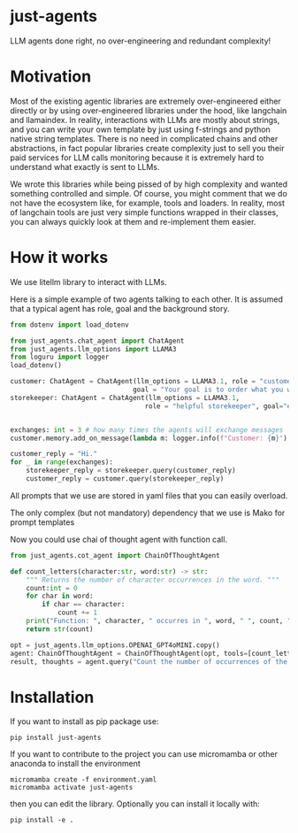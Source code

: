 # just-agents
LLM agents done right, no over-engineering and redundant complexity!

# Motivation

Most of the existing agentic libraries are extremely over-engineered either directly or by using over-engineered libraries under the hood, like langchain and llamaindex.
In reality, interactions with LLMs are mostly about strings, and you can write your own template by just using f-strings and python native string templates. 
There is no need in complicated chains and other abstractions, in fact popular libraries create complexity just to sell you their paid services for LLM calls monitoring because it is extremely hard to understand what exactly is sent to LLMs.

We wrote this libraries while being pissed of by high complexity and wanted something controlled and simple.
Of course, you might comment that we do not have the ecosystem like, for example, tools and loaders. In reality, most of langchain tools are just very simple functions wrapped in their classes, you can always quickly look at them and re-implement them easier.

# How it works

We use litellm library to interact with LLMs. 

Here is a simple example of two agents talking to each other.
It is assumed that a typical agent has role, goal and the background story.

```python
from dotenv import load_dotenv

from just_agents.chat_agent import ChatAgent
from just_agents.llm_options import LLAMA3
from loguru import logger
load_dotenv()

customer: ChatAgent = ChatAgent(llm_options = LLAMA3.1, role = "customer at a shop",
                               goal = "Your goal is to order what you want, while speaking concisely and clearly", task="Find the best headphones!")
storekeeper: ChatAgent = ChatAgent(llm_options = LLAMA3.1,
                                  role = "helpful storekeeper", goal="earn profit by selling what customers need", task="sell to the customer")


exchanges: int = 3 # how many times the agents will exchange messages
customer.memory.add_on_message(lambda m: logger.info(f"Customer: {m}") if m.role == "user" else logger.info(f"Storekeeper: {m}"))

customer_reply = "Hi."
for _ in range(exchanges):
    storekeeper_reply = storekeeper.query(customer_reply)
    customer_reply = customer.query(storekeeper_reply)
```

All prompts that we use are stored in yaml files that you can easily overload.

The only complex (but not mandatory) dependency that we use is Mako for prompt templates

Now you could use chai of thought agent with function call.

```python
from just_agents.cot_agent import ChainOfThoughtAgent

def count_letters(character:str, word:str) -> str:
    """ Returns the number of character occurrences in the word. """
    count:int = 0
    for char in word:
        if char == character:
            count += 1
    print("Function: ", character, " occurres in ", word, " ", count, " times.")
    return str(count)

opt = just_agents.llm_options.OPENAI_GPT4oMINI.copy()
agent: ChainOfThoughtAgent = ChainOfThoughtAgent(opt, tools=[count_letters])
result, thoughts = agent.query("Count the number of occurrences of the letter ’L’ in the word - ’LOLLAPALOOZA’.")
```


# Installation

If you want to install as pip package use:
```
pip install just-agents
```

If you want to contribute to the project you can use micromamba or other anaconda to install the environment
```
micromamba create -f environment.yaml
micromamba activate just-agents
```
then you can edit the library. Optionally you can install it locally with:
```
pip install -e .
```
